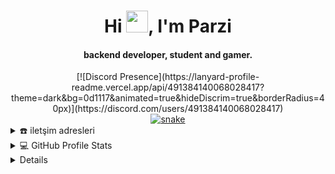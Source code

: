 <div align="center">
<h1 align="center">Hi <img width="35" src="https://github.com/parzivalhaliday/parzivalhaliday/blob/main/img/waving.gif">, I'm Parzi</h1>
<h4 align="center">backend developer, student and gamer.
</h4>
[![Discord Presence](https://lanyard-profile-readme.vercel.app/api/491384140068028417?theme=dark&bg=0d1117&animated=true&hideDiscrim=true&borderRadius=40px)](https://discord.com/users/491384140068028417)

</div>

<div align="center">
  <a href="https://parzivalhaliday.github.io/parzival/">
  <img  src="https://github.com/parzivalhaliday/parzivalhaliday/blob/main/img/grid-snake.svg"
       alt="snake" /></a>
</div>

<details>
  <summary>☎️ iletşim adresleri</summary>
<div>
  <samp>
    <h2 align="center">sosyal medya</h2>
    <p align="center">
      <br/>
      <a href="https://twitter.com/parzivalhaliday" target="blank"><img align="center"
         src="https://img.shields.io/badge/twitter-%293462.svg?style=for-the-badge&logo=twitter&logoColor=white"
         alt="parzi" height="30"/></a>
    </p>
  </samp>
</div>
</details>





<details> 
  <summary>💻 GitHub Profile Stats</summary>
  <div>
    <h2 align="center"> 📊 Github stats </h2>
      <br/>
        <p align="center">
          <a href="https://github.com/parzivalhaliday/">
          <img src="https://github-readme-stats.vercel.app/api/top-langs/?username=1999AZZAR&langs_count=6&theme=gruvbox&layout=compact&hide_border=true" alt="1999AZZAR :: Top Langs" /></a>
        </p>
        <p align="center">
          <a href="https://github.com/1999AZZAR/">
          <img width="49.5%" src="https://github-readme-stats.vercel.app/api/top-langs/?username=parzivalhaliday&langs_count=6&theme=gruvbox&layout=compact&hide_border=true" />
      
      
  </div>    
</details>

<details>
  <summary>📈 Son yaptıklarım</summary>
  <br/>
  <h2 align="center"> Parzivalhaliday</h2>
<a href="https://github.com/ashutosh00710/github-readme-activity-graph"><img alt="azzar's Activity Graph" src="https://activity-graph.herokuapp.com/graph/?username=parzivalhaliday&bg_color=000&color=fff&line=00E676&point=fff&hide_border=true" /></a>
</details>

